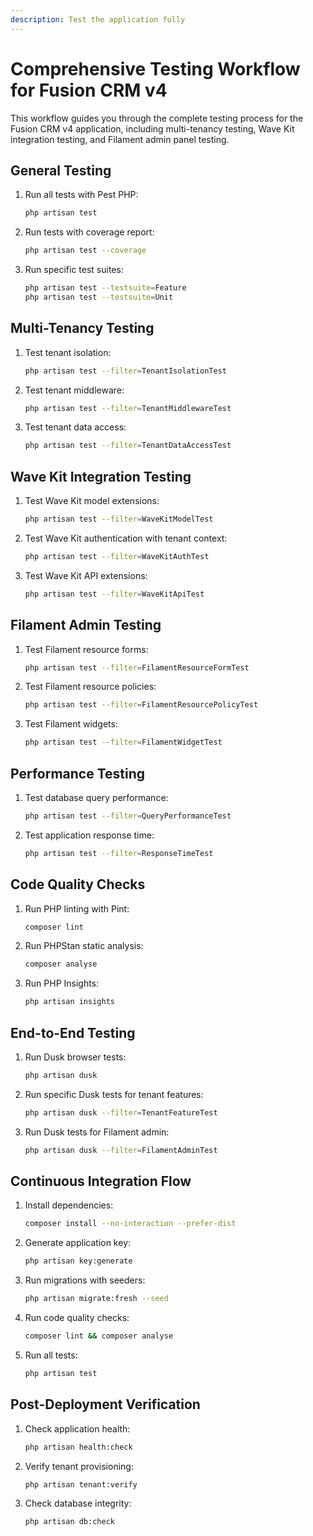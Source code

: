 ```yaml
---
description: Test the application fully
---
```


# Comprehensive Testing Workflow for Fusion CRM v4

This workflow guides you through the complete testing process for the Fusion CRM v4 application, including multi-tenancy testing, Wave Kit integration testing, and Filament admin panel testing.

## General Testing

1. Run all tests with Pest PHP:
   ```bash
   php artisan test
   ```

2. Run tests with coverage report:
   ```bash
   php artisan test --coverage
   ```

3. Run specific test suites:
   ```bash
   php artisan test --testsuite=Feature
   php artisan test --testsuite=Unit
   ```

## Multi-Tenancy Testing

1. Test tenant isolation:
   ```bash
   php artisan test --filter=TenantIsolationTest
   ```

2. Test tenant middleware:
   ```bash
   php artisan test --filter=TenantMiddlewareTest
   ```

3. Test tenant data access:
   ```bash
   php artisan test --filter=TenantDataAccessTest
   ```

## Wave Kit Integration Testing

1. Test Wave Kit model extensions:
   ```bash
   php artisan test --filter=WaveKitModelTest
   ```

2. Test Wave Kit authentication with tenant context:
   ```bash
   php artisan test --filter=WaveKitAuthTest
   ```

3. Test Wave Kit API extensions:
   ```bash
   php artisan test --filter=WaveKitApiTest
   ```

## Filament Admin Testing

1. Test Filament resource forms:
   ```bash
   php artisan test --filter=FilamentResourceFormTest
   ```

2. Test Filament resource policies:
   ```bash
   php artisan test --filter=FilamentResourcePolicyTest
   ```

3. Test Filament widgets:
   ```bash
   php artisan test --filter=FilamentWidgetTest
   ```

## Performance Testing

1. Test database query performance:
   ```bash
   php artisan test --filter=QueryPerformanceTest
   ```

2. Test application response time:
   ```bash
   php artisan test --filter=ResponseTimeTest
   ```

## Code Quality Checks

1. Run PHP linting with Pint:
   ```bash
   composer lint
   ```

2. Run PHPStan static analysis:
   ```bash
   composer analyse
   ```

3. Run PHP Insights:
   ```bash
   php artisan insights
   ```

## End-to-End Testing

1. Run Dusk browser tests:
   ```bash
   php artisan dusk
   ```

2. Run specific Dusk tests for tenant features:
   ```bash
   php artisan dusk --filter=TenantFeatureTest
   ```

3. Run Dusk tests for Filament admin:
   ```bash
   php artisan dusk --filter=FilamentAdminTest
   ```

## Continuous Integration Flow

1. Install dependencies:
   ```bash
   composer install --no-interaction --prefer-dist
   ```

2. Generate application key:
   ```bash
   php artisan key:generate
   ```

3. Run migrations with seeders:
   ```bash
   php artisan migrate:fresh --seed
   ```

4. Run code quality checks:
   ```bash
   composer lint && composer analyse
   ```

5. Run all tests:
   ```bash
   php artisan test
   ```

## Post-Deployment Verification

1. Check application health:
   ```bash
   php artisan health:check
   ```

2. Verify tenant provisioning:
   ```bash
   php artisan tenant:verify
   ```

3. Check database integrity:
   ```bash
   php artisan db:check
   ```